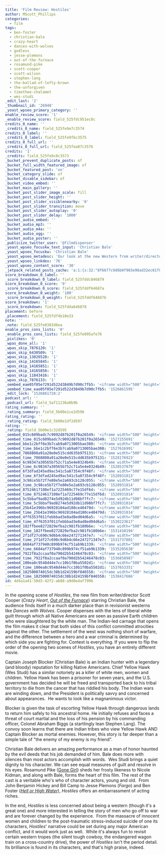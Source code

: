 ```yaml
---
title: 'Film Review: Hostiles'
author: MScott_Phillips
categories:
  - film
tags:
  - ben-foster
  - christian-bale
  - crazy-heart
  - dances-with-wolves
  - godless
  - jesse-plemons
  - out-of-the-furnace
  - rosamund-pike
  - scott-cooper
  - scott-wilson
  - stephen-lang
  - the-ballad-of-lefty-brown
  - the-unforgiven
  - timothee-chalamet
  - wes-studi
_edit_last: '2'
_thumbnail_id: '26948'
_yoast_wpseo_primary_category: ''
enable_review_score: '1'
_enable_review_score: field_525fdc951ec8c
credits_0_name: ''
_credits_0_name: field_525fe9e7c3574
credits_0_label: ''
_credits_0_label: field_525fe9fbc3575
credits_0_full_url: ''
_credits_0_full_url: field_525fea07c3576
credits: '1'
_credits: field_525fe9c0c3573
_bucket_prevent_duplicate_posts: of
_bucket_full_width_featured_image: of
_bucket_featured_post: 'on'
_bucket_category_slide: of
_bucket_disable_sidebar: of
_bucket_video_embed: ''
_bucket_main_gallery: ''
_bucket_post_slider_image_scale: fill
_bucket_post_slider_height: ''
_bucket_post_slider_visiblenearby: '0'
_bucket_post_slider_transition: move
_bucket_post_slider_autoplay: '0'
_bucket_post_slider_delay: '1000'
_bucket_audio_embed: ''
_bucket_audio_mp3: ''
_bucket_audio_m4a: ''
_bucket_audio_ogg: ''
_bucket_audio_poster: ''
_publicize_twitter_user: '@filmdispenser'
_yoast_wpseo_focuskw_text_input: 'Christian Bale'
_yoast_wpseo_focuskw: 'Christian Bale'
_yoast_wpseo_metadesc: 'Our look at the new Western from writer/director Scott Cooper starring Christian Bale, Wes Studi, Rosamund Pike and Timothee Chalamet'
_yoast_wpseo_linkdex: '76'
_yoast_wpseo_content_score: '30'
_jetpack_related_posts_cache: 'a:1:{s:32:"8f6677c9d6b0f903e98ad32ec61f8deb";a:2:{s:7:"expires";i:1526867165;s:7:"payload";a:3:{i:0;a:1:{s:2:"id";i:26572;}i:1;a:1:{s:2:"id";i:12150;}i:2;a:1:{s:2:"id";i:18266;}}}}'
score_breakdown_0_label: ''
_score_breakdown_0_label: field_525fddc846879
score_breakdown_0_score: '9'
_score_breakdown_0_score: field_525fddf64687a
score_breakdown_0_weight: '100'
_score_breakdown_0_weight: field_525fddf64687b
score_breakdown: '1'
_score_breakdown: field_525fdda646878
placement: before
_placement: field_525fdf4b10e33
note: ''
_note: field_525fe0383d6ea
enable_pros_cons_lists: '0'
_enable_pros_cons_lists: field_525fe095afe76
_pixlikes: '0'
_wpas_done_all: '1'
_wpas_skip_7876120: '1'
_wpas_skip_6430509: '1'
_wpas_skip_13826528: '1'
_wpas_skip_14165845: '1'
_wpas_skip_14165851: '1'
_wpas_skip_14165858: '1'
_wpas_skip_11843416: '1'
_wpas_skip_7876133: '1'
_oembed_eae05f05e7291d522d3849b7d90c7fb5: '<iframe width="500" height="281" src="https://www.youtube.com/embed/9teNKmm9R3k?start=3&feature=oembed" frameborder="0" allow="autoplay; encrypted-media" allowfullscreen></iframe>'
_oembed_time_eae05f05e7291d522d3849b7d90c7fb5: '1526861595'
_edit_lock: '1526861728:2'
podcast_url: ''
_podcast_url: field_5af11236a0b9b
rating_summary: ''
_rating_summary: field_5b00e1ce2d596
rating_rating: ''
_rating_rating: field_5b00e1df2d597
rating: ''
_rating: field_5b00e1c32d595
_oembed_015c609badc7c9092d87b201f0a26549: '<iframe width="500" height="281" src="https://www.youtube.com/embed/dkhBDhQ4OxM?feature=oembed" frameborder="0" allow="autoplay; encrypted-media" allowfullscreen></iframe>'
_oembed_time_015c609badc7c9092d87b201f0a26549: '1527255691'
_oembed_bbe1c2bff6e3b7cab9a0713005bae308: '<iframe width="500" height="281" src="https://www.youtube.com/embed/_DTbx7c7ez8?feature=oembed" frameborder="0" allow="autoplay; encrypted-media" allowfullscreen></iframe>'
_oembed_time_bbe1c2bff6e3b7cab9a0713005bae308: '1527616991'
_oembed_7868808a91a20e0e515cdd635b975131: '<iframe width="500" height="281" src="https://www.youtube.com/embed/PEZ2r1YGKSA?feature=oembed" frameborder="0" allow="autoplay; encrypted-media" allowfullscreen></iframe>'
_oembed_time_7868808a91a20e0e515cdd635b975131: '1528176923'
_oembed_6c98347a30565b752c71a5e4e0324b49: '<iframe width="500" height="281" src="https://www.youtube.com/embed/FhwktRDG_aQ?feature=oembed" frameborder="0" allow="autoplay; encrypted-media" allowfullscreen></iframe>'
_oembed_time_6c98347a30565b752c71a5e4e0324b49: '1528537879'
_oembed_6f3dfad245ed9ac541c5a87354c9f48f: '<iframe width="500" height="281" src="https://www.youtube.com/embed/rTMINaybeyE?feature=oembed" frameborder="0" allow="autoplay; encrypted-media" allowfullscreen></iframe>'
_oembed_time_6f3dfad245ed9ac541c5a87354c9f48f: '1528931013'
_oembed_3c98ce5b72f7e80e5e2a693cb128c055: '<iframe width="500" height="281" src="https://www.youtube.com/embed/j7RHHPN4gII?feature=oembed" frameborder="0" allow="autoplay; encrypted-media" allowfullscreen></iframe>'
_oembed_time_3c98ce5b72f7e80e5e2a693cb128c055: '1528931014'
_oembed_87524617108ef1a7225469c77e15df6d: '<iframe width="500" height="281" src="https://www.youtube.com/embed/bP8vCXPo-BA?feature=oembed" frameborder="0" allow="autoplay; encrypted-media" allowfullscreen></iframe>'
_oembed_time_87524617108ef1a7225469c77e15df6d: '1528931014'
_oembed_5c5bbaf9ad8274e5d92db11d98bf7fc7: '<iframe width="500" height="281" src="https://www.youtube.com/embed/yqAS2lPISa8?feature=oembed" frameborder="0" allow="autoplay; encrypted-media" allowfullscreen></iframe>'
_oembed_time_5c5bbaf9ad8274e5d92db11d98bf7fc7: '1528931014'
_oembed_25b41e396bc96928104ad180ce40479d: '<iframe width="500" height="281" src="https://www.youtube.com/embed/MFWF9dU5Zc0?feature=oembed" frameborder="0" allow="autoplay; encrypted-media" allowfullscreen></iframe>'
_oembed_time_25b41e396bc96928104ad180ce40479d: '1528931014'
_oembed_4ff6353f011febbbad3e8ad8ed04d6a5: '<iframe width="500" height="281" src="https://www.youtube.com/embed/HikYI0jIAwU?feature=oembed" frameborder="0" allow="autoplay; encrypted-media" allowfullscreen></iframe>'
_oembed_time_4ff6353f011febbbad3e8ad8ed04d6a5: '1530223617'
_oembed_182ffbee8272829efba2c981fb180b6e: '<iframe width="500" height="281" src="https://www.youtube.com/embed/Seg_yBYPjG4?feature=oembed" frameborder="0" allow="autoplay; encrypted-media" allowfullscreen></iframe>'
_oembed_time_182ffbee8272829efba2c981fb180b6e: '1531410194'
_oembed_2f1df27c690c9d6b4c66e247271347e7: '<iframe width="500" height="281" src="https://www.youtube.com/embed/9XxLHyzsB_Q?feature=oembed" frameborder="0" allow="autoplay; encrypted-media" allowfullscreen></iframe>'
_oembed_time_2f1df27c690c9d6b4c66e247271347e7: '1531737801'
_oembed_6684af737940c899b974cf51ab9b1339: '<iframe width="500" height="281" src="https://www.youtube.com/embed/gp-8oB53P7k?feature=oembed" frameborder="0" allow="autoplay; encrypted-media" allowfullscreen></iframe>'
_oembed_time_6684af737940c899b974cf51ab9b1339: '1535205630'
_oembed_7922f8a2ccaaf0a790d2b54246478c03: '<iframe width="500" height="281" src="https://www.youtube.com/embed/AWvUNABT8sg?feature=oembed" frameborder="0" allow="autoplay; encrypted-media" allowfullscreen></iframe>'
_oembed_time_7922f8a2ccaaf0a790d2b54246478c03: '1536858987'
_oembed_100ea8c9548d44e7cc10b1f0ba5502d1: '<iframe width="500" height="281" src="https://www.youtube.com/embed/ek1ePFp-nBI?feature=oembed" frameborder="0" allow="autoplay; encrypted-media" allowfullscreen></iframe>'
_oembed_time_100ea8c9548d44e7cc10b1f0ba5502d1: '1537653351'
_oembed_182500074015dc38b1d24159bf846558: '<iframe width="500" height="281" src="https://www.youtube.com/embed/USPd0vX2sdc?feature=oembed" frameborder="0" allow="autoplay; encrypted-media" allowfullscreen></iframe>'
_oembed_time_182500074015dc38b1d24159bf846558: '1538417666'
id: 4d4a1a41-50d3-42f2-ab08-a9d0e4af7996
---
```

<p>In the opening scene of <em>Hostiles</em>, the new film from writer/director Scott Cooper (<em>Crazy Heart</em>, <a href="http://www.filmdispenser.com/furnace-film-review-2013/"><em>Out of the Furnace</em></a>) starring Christian Bale, the audience finds itself in a much darker place than in revisionist westerns like <em>Dances with Wolves</em>. Cooper dispenses with the lens of liberal white guilt through which all Native Americans are seen as passive Earth children who were slaughtered by the white man. The Indian-led carnage that opens the film makes it clear that both sides of this conflict committed atrocities against the other. The settlement of the west was nothing short of warfare, and the difference between a hero and a war criminal is determined by which side you are fighting for. Context is everything. If you were to flip the order of the opening two scenes of <em>Hostiles</em>, you have an entirely different movie.</p>
<p>Captain Joseph Blocker (Christian Bale) is an Indian hunter with a legendary (and bloody) reputation for killing Native Americans. Chief Yellow Hawk (Wes Studi) has a similar notoriety as a killer of white men, women and children. Yellow Hawk has been a prisoner for seven years, and the U.S. government has decided he will be freed and transported back to his tribal territory to die from the cancer that has riddled his body. The Indian wars are winding down, and the President is politically savvy and concerned about appearances.  He wants to look like a magnanimous victor.</p>
<p>Blocker is given the task of escorting Yellow Hawk through dangerous lands to return him safely to his ancestral home. He initially refuses and faces a threat of court martial and the loss of his pension by his commanding officer, Colonel Abraham Biggs (a startlingly lean Stephen Lang). The convoy soon learns that there are Indian tribes who view Yellow Hawk AND Captain Blocker as mortal enemies. However, this story is far deeper than a simple tale of "the enemy of my enemy is my friend".</p>
<p>Christian Bale delivers an amazing performance as a man of honor haunted by the evil deeds that his job demanded of him. Bale does more with silences than most actors accomplish with words.  Wes Studi brings a quiet dignity to his character. We can see equal measures of guilt and resolve in his eyes. Rosamund Pike (<a href="http://www.filmdispenser.com/gone-girl-film-review-2014/">Gone Girl</a>) sheds her frosty likeness to Nicole Kidman, and along with Bale, forms the heart of this film. The rest of the cast is a veritable who's who of character actors, young and old.  From John Benjamin Hickey and Bill Camp to Jesse Plemons (<em>Fargo</em>) and Ben Foster (<a href="http://www.filmdispenser.com/hell-high-water-film-review-2016/"><em>Hell or High Water</em></a>), <em>Hostiles</em> offers an embarrassment of acting riches.</p>
<p>In the end,<em> Hostiles</em> is less concerned about being a western (though it's a great one) and more interested in telling the story of men who go off to war and are forever changed by the experience.  From the massacre of innocent women and children to the post-traumatic stress-induced suicide of one its characters, <em>Hostiles</em>' narrative could be set during any major American conflict, and it would work just as well.  While it's always fun to revisit certain western tropes (the silent tough cowboy, the endangered wagon train on a cross-country drive), the power of <em>Hostiles</em> isn't the period detail. Its brilliance is found in its characters, and that's high praise, indeed.</p>
<p>&nbsp;</p>
